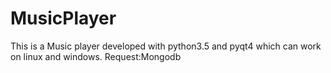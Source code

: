 # MusicPlayer
This is a Music player developed with python3.5 and pyqt4 which can work on linux and windows.
Request:Mongodb
